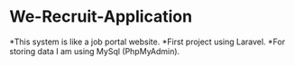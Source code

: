 # We-Recruit-Application

*This system is like a job portal website.
*First project using Laravel.
*For storing data I am using MySql (PhpMyAdmin).
